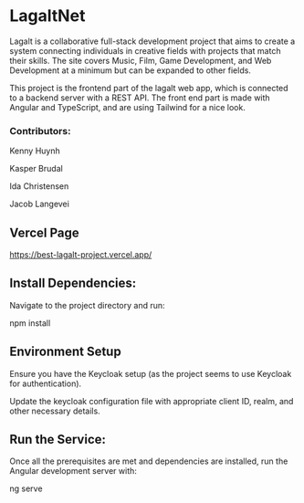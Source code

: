 
# LagaltNet

Lagalt is a collaborative full-stack development project that aims to create a system connecting individuals in creative fields with projects that match their skills. The site covers Music, Film, Game Development, and Web Development at a minimum but can be expanded to other fields.

This project is the frontend part of the lagalt web app, which is connected to a backend server with a REST API. The front end part is made with Angular and TypeScript, and are using Tailwind for a nice look.

### Contributors: 

Kenny Huynh

Kasper Brudal

Ida Christensen

Jacob Langevei

## Vercel Page
https://best-lagalt-project.vercel.app/


## Install Dependencies:
Navigate to the project directory and run:

npm install

## Environment Setup

Ensure you have the Keycloak setup (as the project seems to use Keycloak for authentication).

Update the keycloak configuration file with appropriate client ID, realm, and other necessary details.

## Run the Service:

Once all the prerequisites are met and dependencies are installed, run the Angular development server with:

ng serve

